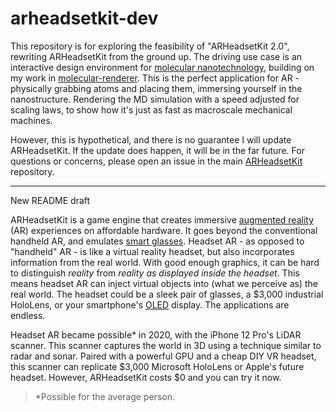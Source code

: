 # arheadsetkit-dev

This repository is for exploring the feasibility of "ARHeadsetKit 2.0", rewriting ARHeadsetKit from the ground up. The driving use case is an interactive design environment for [molecular nanotechnology](https://en.wikipedia.org/wiki/Molecular_nanotechnology), building on my work in [molecular-renderer](https://github.com/philipturner/molecular-renderer). This is the perfect application for AR - physically grabbing atoms and placing them, immersing yourself in the nanostructure. Rendering the MD simulation with a speed adjusted for scaling laws, to show how it's just as fast as macroscale mechanical machines.

However, this is hypothetical, and there is no guarantee I will update ARHeadsetKit. If the update does happen, it will be in the far future. For questions or concerns, please open an issue in the main [ARHeadsetKit](https://github.com/philipturner/arheadsetkit) repository.

---

New README draft

ARHeadsetKit is a game engine that creates immersive [augmented reality](https://en.wikipedia.org/wiki/Augmented_reality) (AR) experiences on affordable hardware. It goes beyond the conventional handheld AR, and emulates [smart glasses](https://en.wikipedia.org/wiki/Smartglasses). Headset AR - as opposed to "handheld" AR - is like a virtual reality headset, but also incorporates information from the real world. With good enough graphics, it can be hard to distinguish _reality_ from _reality as displayed inside the headset_. This means headset AR can inject virtual objects into (what we perceive as) the real world. The headset could be a sleek pair of glasses, a $3,000 industrial HoloLens, or your smartphone's [OLED](https://en.wikipedia.org/wiki/OLED) display. The applications are endless.

Headset AR became possible\* in 2020, with the iPhone 12 Pro's LiDAR scanner. This scanner captures the world in 3D using a technique similar to radar and sonar. Paired with a powerful GPU and a cheap DIY VR headset, this scanner can replicate $3,000 Microsoft HoloLens or Apple's future headset. However, ARHeadsetKit costs $0 and you can try it now.

> \*Possible for the average person.
